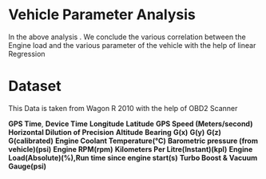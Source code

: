 # Vehicle Parameter Analysis

In the above analysis . We conclude the various correlation between the Engine load and the various parameter of the vehicle with the help of linear Regression


# Dataset
This Data is taken from Wagon R 2010 with the help of OBD2 Scanner


**GPS Time**,
**Device Time** 
**Longitude** 
**Latitude** 
**GPS Speed (Meters/second)** 
**Horizontal Dilution of Precision**
**Altitude** 
**Bearing** 
**G(x)**
**G(y)**
**G(z)** 
**G(calibrated)**
**Engine Coolant Temperature(°C)**
**Barometric pressure (from vehicle)(psi)**
**Engine RPM(rpm)**
**Kilometers Per Litre(Instant)(kpl)**
**Engine Load(Absolute)(%),Run time since engine start(s)**
**Turbo Boost & Vacuum Gauge(psi)**	